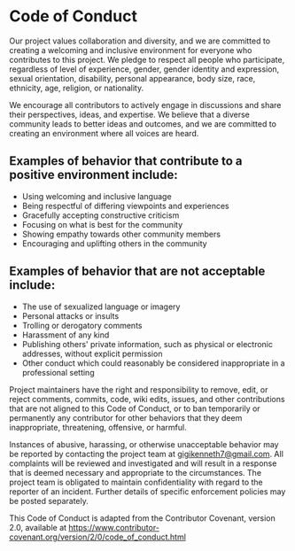 # Code of Conduct

Our project values collaboration and diversity, and we are committed to creating a welcoming and inclusive environment for everyone who contributes to this project. We pledge to respect all people who participate, regardless of level of experience, gender, gender identity and expression, sexual orientation, disability, personal appearance, body size, race, ethnicity, age, religion, or nationality.

We encourage all contributors to actively engage in discussions and share their perspectives, ideas, and expertise. We believe that a diverse community leads to better ideas and outcomes, and we are committed to creating an environment where all voices are heard.

## Examples of behavior that contribute to a positive environment include:

- Using welcoming and inclusive language
- Being respectful of differing viewpoints and experiences
- Gracefully accepting constructive criticism
- Focusing on what is best for the community
- Showing empathy towards other community members
- Encouraging and uplifting others in the community

## Examples of behavior that are not acceptable include:

- The use of sexualized language or imagery
- Personal attacks or insults
- Trolling or derogatory comments
- Harassment of any kind
- Publishing others' private information, such as physical or electronic addresses, without explicit permission
- Other conduct which could reasonably be considered inappropriate in a professional setting

Project maintainers have the right and responsibility to remove, edit, or reject comments, commits, code, wiki edits, issues, and other contributions that are not aligned to this Code of Conduct, or to ban temporarily or permanently any contributor for other behaviors that they deem inappropriate, threatening, offensive, or harmful.

Instances of abusive, harassing, or otherwise unacceptable behavior may be reported by contacting the project team at [gigikenneth7@gmail.com](mailto:gigikenneth7@gmail.com). All complaints will be reviewed and investigated and will result in a response that is deemed necessary and appropriate to the circumstances. The project team is obligated to maintain confidentiality with regard to the reporter of an incident. Further details of specific enforcement policies may be posted separately.

This Code of Conduct is adapted from the Contributor Covenant, version 2.0, available at https://www.contributor-covenant.org/version/2/0/code_of_conduct.html
